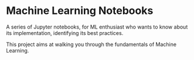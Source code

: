 # Machine Learning Notebooks

A series of Jupyter notebooks, for ML enthusiast who wants to know about its implementation, identifying its best practices.

This project aims at walking you through the fundamentals of Machine Learning.